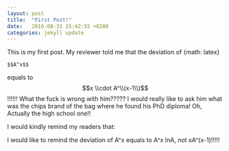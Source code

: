 ```yaml
---
layout: post
title:  "First Post!"
date:   2016-08-31 15:42:55 +0200
categories: jekyll update
---
```


This is my first post. My reviewer told me that the deviation of
{math: latex}
```
$$A^x$$
```
 equals to $$x \\cdot A^\\(x-1\\)$$ !!!!!! What the fuck is wrong with him????? I would really like to ask him
  what was the chips brand of the bag where he found his PhD diploma! Oh, Actually the high school one!!

I would kindly remind my readers that:



I would like to remind the deviation of A^x equals to A^x lnA, not xA^(x-1)!!!!!


